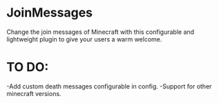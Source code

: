 # JoinMessages
Change the join messages of Minecraft with this configurable and lightweight plugin to give your users a warm welcome.


# TO DO:
-Add custom death messages configurable in config.
-Support for other minecraft versions.
